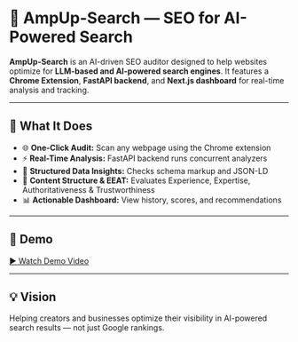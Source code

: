 # 🚀 AmpUp-Search — SEO for AI-Powered Search

**AmpUp-Search** is an AI-driven SEO auditor designed to help websites optimize for **LLM-based and AI-powered search engines**.
It features a **Chrome Extension**, **FastAPI backend**, and **Next.js dashboard** for real-time analysis and tracking.

---

## 🧠 What It Does

* 🌐 **One-Click Audit:** Scan any webpage using the Chrome extension
* ⚡ **Real-Time Analysis:** FastAPI backend runs concurrent analyzers
* 🧩 **Structured Data Insights:** Checks schema markup and JSON-LD
* 🧱 **Content Structure & EEAT:** Evaluates Experience, Expertise, Authoritativeness & Trustworthiness
* 📊 **Actionable Dashboard:** View history, scores, and recommendations

---

## 🎥 Demo

[▶️ Watch Demo Video](https://drive.google.com/file/d/1E659mhwP7LIdX9ExvSEBObpreQUGJ1CF/view?usp=sharing)

---


## 💡 Vision

Helping creators and businesses optimize their visibility in AI-powered search results — not just Google rankings.

